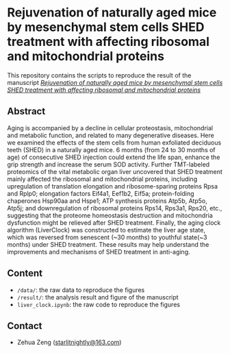 # Rejuvenation of naturally aged mice by mesenchymal stem cells SHED treatment with affecting ribosomal and mitochondrial proteins

This repository contains the scripts to reproduce the result of the manuscript [*Rejuvenation of naturally aged mice by mesenchymal stem cells SHED treatment with affecting ribosomal and mitochondrial proteins*]( )

## Abstract

Aging is accompanied by a decline in cellular proteostasis, mitochondrial and metabolic function, and related to many degenerative diseases. Here we examined the effects of the stem cells from human exfoliated deciduous teeth (SHED) in a naturally aged mice. 6 months (from 24 to 30 months of age) of consecutive SHED injection could extend the life span, enhance the grip strength and increase the serum SOD activity. Further TMT-labeled proteomics of the vital metabolic organ liver uncovered that SHED treatment mainly affected the ribosomal and mitochondrial proteins, including upregulation of translation elongation and ribosome-sparing proteins Rpsa and Rplp0; elongation factors Eif4a1, Eef1b2, Eif5a; protein-folding chaperones Hsp90aa and Hspe1; ATP synthesis proteins Atp5b, Atp5o, Atp5j; and downregulation of ribosomal proteins Rps14, Rps3a1, Rps20, etc., suggesting that the proteome homeostasis destruction and mitochondria dysfunction might be relieved after SHED treatment. Finally, the aging clock algorithm (LiverClock) was constructed to estimate the liver age state, which was reversed from senescent (~30 months) to youthful state(~3 months) under SHED treatment. These results may help understand the improvements and mechanisms of SHED treatment in anti-aging.

## Content

- `/data/`: the raw data to reproduce the figures
- `/result/`: the analysis result and figure of the manuscript
- `liver_clock.ipynb`: the raw code to reproduce the figures

## Contact

- Zehua Zeng (starlitnightly@163.com)